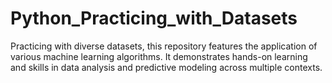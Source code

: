 # Python_Practicing_with_Datasets
Practicing with diverse datasets, this repository features the application of various machine learning algorithms. It demonstrates hands-on learning and skills in data analysis and predictive modeling across multiple contexts.
